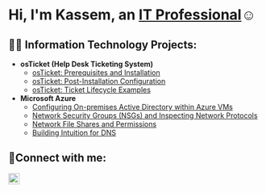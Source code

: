 <h1>Hi, I'm Kassem, an <a href="https://linkedin.com/in/kassem-smaili-821321277">IT Professional</a>☺</h1>

<h2>👨‍💻 Information Technology Projects:</h2>

- <b>osTicket (Help Desk Ticketing System)</b>
  - [osTicket: Prerequisites and Installation](https://github.com/Kasumi01/osTicket-Prerequisites-and-Installation)
  - [osTicket: Post-Installation Configuration](https://github.com/Kasumi01/osTicket-Post-Installation-Configuration)
  - [osTicket: Ticket Lifecycle Examples](https://github.com/DanielRodriguezIT/osTicket-LifeCycle-Examples)
- <b>Microsoft Azure</b>
  - [Configuring On-premises Active Directory within Azure VMs](https://github.com/DanielRodriguezIT/Configuring-On-premises-Active-Directory-within-Azure-VMs)
  - [Network Security Groups (NSGs) and Inspecting Network Protocols](https://github.com/DanielRodriguezIT/Network-Security-Groups-NSGs-and-Inspecting-Network-Protocols)
  - [Network File Shares and Permissions](https://github.com/DanielRodriguezIT/Network-File-Shares-and-Permissions)
  - [Building Intuition for DNS](https://github.com/DanielRodriguezIT/Building-Intuition-for-DNS)

<h2>🤳Connect with me:</h2>


[<img align="left" alt="Josh | LinkedIn" width="22px" src="https://cdn.jsdelivr.net/npm/simple-icons@v3/icons/linkedin.svg" />][linkedin]



[linkedin]: https://linkedin.com/in/kassem-smaili-821321277
